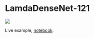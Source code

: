 # LamdaDenseNet-121

![](https://user-images.githubusercontent.com/17668390/103923527-68532100-513f-11eb-97f5-d16806865f08.png)

Live example, [notebook](https://www.kaggle.com/ipythonx/keras-long-range-interaction-with-lamdadensenet/notebook).

